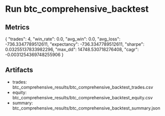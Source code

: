 # Run btc_comprehensive_backtest

## Metrics
{
  "trades": 4,
  "win_rate": 0.0,
  "avg_win": 0.0,
  "avg_loss": -736.3347789512611,
  "expectancy": -736.3347789512611,
  "sharpe": 0.03255137833982296,
  "max_dd": 14748.530718276408,
  "cagr": -0.0031254369748255906
}

## Artifacts
- trades: btc_comprehensive_results/btc_comprehensive_backtest_trades.csv
- equity: btc_comprehensive_results/btc_comprehensive_backtest_equity.csv
- summary: btc_comprehensive_results/btc_comprehensive_backtest_summary.json